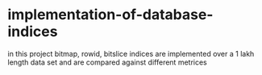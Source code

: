 # implementation-of-database-indices
in this project bitmap, rowid, bitslice indices are implemented over a 1 lakh length data set and are compared against different metrices
